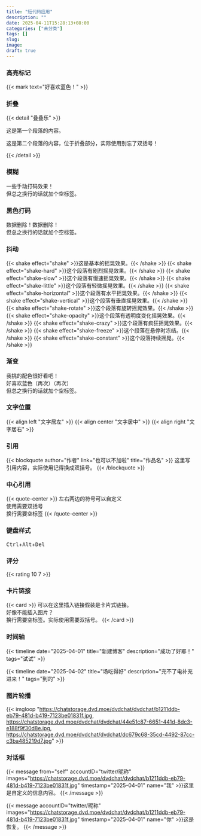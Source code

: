 ```yaml
---
title: "短代码应用"
description: ""
date: 2025-04-11T15:28:13+08:00
categories: ["未分类"]
tags: []
slug: 
image: 
draft: true
---
```


### 高亮标记

{{< mark text="好喜欢蓝色！" >}}

### 折叠

{{< detail "叠叠乐" >}}
<p>这是第一个段落的内容。</p>

<p>这是第二个段落的内容，位于折叠部分，实际使用别忘了双括号！</p>
{{< /detail >}}

### 模糊

<span class="blur">一些手动打码效果！<br>但总之换行的话就加个空标签。</span>

### 黑色打码

<span class="shady">数据删除！数据删除！<br>但总之换行的话就加个空标签。</span>

### 抖动

{{< shake effect="shake" >}}这是基本的摇晃效果。{{< /shake >}}
{{< shake effect="shake-hard" >}}这个段落有剧烈摇晃效果。{{< /shake >}}
{{< shake effect="shake-slow" >}}这个段落有慢速摇晃效果。{{< /shake >}}
{{< shake effect="shake-little" >}}这个段落有轻微摇晃效果。{{< /shake >}}
{{< shake effect="shake-horizontal" >}}这个段落有水平摇晃效果。{{< /shake >}}
{{< shake effect="shake-vertical" >}}这个段落有垂直摇晃效果。{{< /shake >}}
{{< shake effect="shake-rotate" >}}这个段落有旋转摇晃效果。{{< /shake >}}
{{< shake effect="shake-opacity" >}}这个段落有透明度变化摇晃效果。{{< /shake >}}
{{< shake effect="shake-crazy" >}}这个段落有疯狂摇晃效果。{{< /shake >}}
{{< shake effect="shake-freeze" >}}这个段落在悬停时冻结。{{< /shake >}}
{{< shake effect="shake-constant" >}}这个段落持续摇晃。{{< /shake >}}

### 渐变

<font class="colorfulfont"> 我挑的配色很好看吧！<br>好喜欢蓝色（再次）（再次）<br> 但总之换行的话就加个空标签。</font>

### 文字位置

{{< align left "文字居左" >}}
{{< align center "文字居中" >}}
{{< align right "文字居右" >}}

### 引用

{{< blockquote author="作者" link="也可以不加啦" title="作品名" >}}
这里写引用内容，实际使用记得换成双括号。
{{< /blockquote >}}

### 中心引用

{{< quote-center >}}
左右两边的符号可以自定义<br>使用需要双括号<br>换行需要空标签
{{< /quote-center >}}

### 键盘样式

<kbd>Ctrl</kbd>+<kbd>Alt</kbd>+<kbd>Del</kbd>

### 评分

{{< rating 10 7 >}}

### 卡片链接

{{< card >}}
可以在这里插入链接假装是卡片式链接。
<br>
好像不能插入图片？
<br>
换行需要空标签。实际使用需要双括号。
{{< /card >}}

### 时间轴

{{< timeline date="2025-04-01" title="新建博客" description="成功了好耶！" tags="试试"  >}}

{{< timeline date="2025-04-02" title="场吃得好" description="充不了电补充进来！" tags="到的"  >}}

### 图片轮播

{{< imgloop "https://chatstorage.dvd.moe/dvdchat/dvdchat/b1211ddb-eb79-481d-b419-7123be01831f.jpg, https://chatstorage.dvd.moe/dvdchat/dvdchat/44e51c87-6651-441d-8dc3-e188f9f30d8e.jpg, https://chatstorage.dvd.moe/dvdchat/dvdchat/dc679c68-35cd-4492-87cc-c3ba485219d7.jpg" >}}

### 对话框

{{< message from="self" accountID="twitter/昵称" images="https://chatstorage.dvd.moe/dvdchat/dvdchat/b1211ddb-eb79-481d-b419-7123be01831f.jpg" timestamp="2025-04-01" name="我" >}}这里是自定义的信息内容。 {{< /message >}}

{{< message accountID="twitter/昵称" images="https://chatstorage.dvd.moe/dvdchat/dvdchat/b1211ddb-eb79-481d-b419-7123be01831f.jpg" timestamp="2025-04-01" name="你" >}}这是恢复。 {{< /message >}} 

